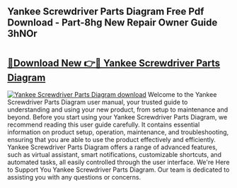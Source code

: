 ## Yankee Screwdriver Parts Diagram Free Pdf Download - Part-8hg New Repair Owner Guide 3hNOr

# <h2><a href="http://dfrxr6.blite.top/?on=Yankee+Screwdriver+Parts+Diagram">🔗Download New 👉🔴 Yankee Screwdriver Parts Diagram</a></h2>

[![Yankee Screwdriver Parts Diagram download](https://i.imgur.com/lujVjoI.png)](http://dfrxr6.blite.top/?on=Yankee+Screwdriver+Parts+Diagram)
Welcome to the Yankee Screwdriver Parts Diagram user manual, your trusted guide to understanding and using your new product, from setup to maintenance and beyond. Before you start using your Yankee Screwdriver Parts Diagram, we recommend reading this user guide carefully. It contains essential information on product setup, operation, maintenance, and troubleshooting, ensuring that you are able to use the product effectively and efficiently. Yankee Screwdriver Parts Diagram offers a range of advanced features, such as virtual assistant, smart notifications, customizable shortcuts, and automated tasks, all easily controlled through the user interface. We're Here to Support You Yankee Screwdriver Parts Diagram. Our team is dedicated to assisting you with any questions or concerns.
